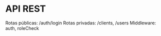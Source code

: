 # API REST

Rotas públicas: /auth/login
Rotas privadas: /clients, /users
Middleware: auth, roleCheck